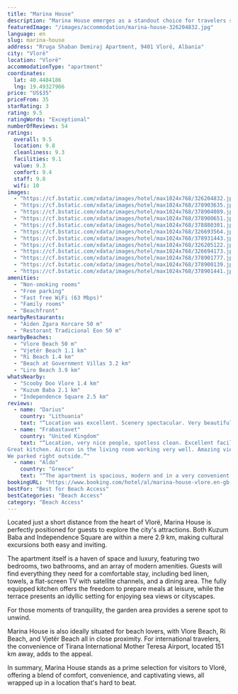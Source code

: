 ```yaml
---
title: "Marina House"
description: "Marina House emerges as a standout choice for travelers seeking comfort and convenience in Vlorë."
featuredImage: "/images/accommodation/marina-house-326204832.jpg"
language: en
slug: marina-house
address: "Rruga Shaban Demiraj Apartment, 9401 Vlorë, Albania"
city: "Vlorë"
location: "Vlorë"
accommodationType: "apartment"
coordinates:
  lat: 40.4484186
  lng: 19.49327966
price: "US$35"
priceFrom: 35
starRating: 3
rating: 9.5
ratingWords: "Exceptional"
numberOfReviews: 54
ratings:
  overall: 9.5
  location: 9.8
  cleanliness: 9.3
  facilities: 9.1
  value: 9.3
  comfort: 9.4
  staff: 9.8
  wifi: 10
images:
  - "https://cf.bstatic.com/xdata/images/hotel/max1024x768/326204832.jpg?k=bd9604110eda18f6cb9a74e4deec3375d3a277afd32fd82028d86ff98c9cb4f3&o=&hp=1"
  - "https://cf.bstatic.com/xdata/images/hotel/max1024x768/378903635.jpg?k=429b287815a753bedc1fb5e23f8e7d50932d5f7043cc68d1fe4e37b8c831235c&o=&hp=1"
  - "https://cf.bstatic.com/xdata/images/hotel/max1024x768/378904089.jpg?k=646bca977dec5540bc9e20f3e9ec1721caa229c1447506b40c524db8e1498495&o=&hp=1"
  - "https://cf.bstatic.com/xdata/images/hotel/max1024x768/378900651.jpg?k=f1dc13fb4395e4bbb0267dc8329382a6e2ed3f6fc99955121be461bca33f768c&o=&hp=1"
  - "https://cf.bstatic.com/xdata/images/hotel/max1024x768/378880301.jpg?k=9da850859411b9c0408817ecffe9fe7efb32c0f0260450193cd6166ddb5e06c2&o=&hp=1"
  - "https://cf.bstatic.com/xdata/images/hotel/max1024x768/326693564.jpg?k=7aa5fb5860864d7d3b815ad909930d1714fb203ba3a8ff99019488b0836b49fa&o=&hp=1"
  - "https://cf.bstatic.com/xdata/images/hotel/max1024x768/378931443.jpg?k=5fc44b0ad77d2103a12c1c9dc40e5f22cb9b30546f66ba1247286c984973cd8d&o=&hp=1"
  - "https://cf.bstatic.com/xdata/images/hotel/max1024x768/326205122.jpg?k=21929502da0d00ff651d53079296437e67324a8c38f4a2d4a3b580203dbaf2bb&o=&hp=1"
  - "https://cf.bstatic.com/xdata/images/hotel/max1024x768/326694173.jpg?k=a1aca84a7b60060ca508a91bfe1d21fec602d0380327b53f34b1101bb22e932e&o=&hp=1"
  - "https://cf.bstatic.com/xdata/images/hotel/max1024x768/378901777.jpg?k=95a14efa7ab7a584038b9fc578c3ff955a892d53fdcfb0f925cf16ef1e4c258f&o=&hp=1"
  - "https://cf.bstatic.com/xdata/images/hotel/max1024x768/378900139.jpg?k=9afcb669dadd9dfac149e0b88aa7e8a547b1baa9d3c95955aa79ae50b55e7aa7&o=&hp=1"
  - "https://cf.bstatic.com/xdata/images/hotel/max1024x768/378901441.jpg?k=500353dca4233af4d40b6ee222b1d29302ed83cb638ffa3b36c3c5b6fdc739a4&o=&hp=1"
amenities:
  - "Non-smoking rooms"
  - "Free parking"
  - "Fast free WiFi (63 Mbps)"
  - "Family rooms"
  - "Beachfront"
nearbyRestaurants:
  - "Aiden Zgara Korcare 50 m"
  - "Restorant Tradicional Eon 50 m"
nearbyBeaches:
  - "Vlore Beach 50 m"
  - "Vjetër Beach 1.1 km"
  - "Ri Beach 1.4 km"
  - "Beach at Government Villas 3.2 km"
  - "Liro Beach 3.9 km"
whatsNearby:
  - "Scooby Doo Vlore 1.4 km"
  - "Kuzum Baba 2.1 km"
  - "Independence Square 2.5 km"
reviews:
  - name: "Darius"
    country: "Lithuania"
    text: "“Location was excellent. Scenery spectacular. Very beautiful sea.”"
  - name: "Frabastavet"
    country: "United Kingdom"
    text: "“Location, very nice people, spotless clean. Excellent facilities around with restaurants, parks, beach, family friendly areas.
Great kitchen. Aircon in the living room working very well. Amazing views from the terrace.
We parked right outside.”"
  - name: "Aldo"
    country: "Greece"
    text: "“The apartment is spacious, modern and in a very convenient place in the city. The host is very friendly and always ready to help.”"
bookingURL: "https://www.booking.com/hotel/al/marina-house-vlore.en-gb.html?aid=8035640"
bestFor: "Best for Beach Access"
bestCategories: "Beach Access"
category: "Beach Access"
---
```


Located just a short distance from the heart of Vlorë, Marina House is perfectly positioned for guests to explore the city's attractions. Both Kuzum Baba and Independence Square are within a mere 2.9 km, making cultural excursions both easy and inviting.

The apartment itself is a haven of space and luxury, featuring two bedrooms, two bathrooms, and an array of modern amenities. Guests will find everything they need for a comfortable stay, including bed linen, towels, a flat-screen TV with satellite channels, and a dining area. The fully equipped kitchen offers the freedom to prepare meals at leisure, while the terrace presents an idyllic setting for enjoying sea views or cityscapes.

For those moments of tranquility, the garden area provides a serene spot to unwind. 

Marina House is also ideally situated for beach lovers, with Vlore Beach, Ri Beach, and Vjetër Beach all in close proximity. For international travelers, the convenience of Tirana International Mother Teresa Airport, located 151 km away, adds to the appeal.

In summary, Marina House stands as a prime selection for visitors to Vlorë, offering a blend of comfort, convenience, and captivating views, all wrapped up in a location that's hard to beat.